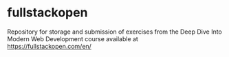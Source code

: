 # fullstackopen
Repository for storage and submission of exercises from the Deep Dive Into Modern Web Development course available at https://fullstackopen.com/en/
